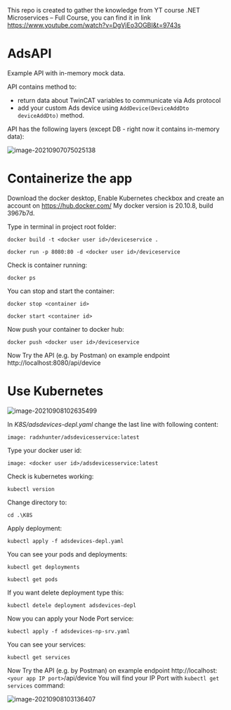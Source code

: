 This repo is created to gather the knowledge from YT course .NET Microservices – Full Course, you can find it in link https://www.youtube.com/watch?v=DgVjEo3OGBI&t=9743s

# AdsAPI

Example API with in-memory mock data.

API contains method to:

- return data about TwinCAT variables to communicate via Ads protocol 
- add your custom Ads device using `AddDevice(DeviceAddDto deviceAddDto)` method.

API has the following layers (except DB - right now it contains in-memory data):

![image-20210907075025138](C:\Users\rsendecki\AppData\Roaming\Typora\typora-user-images\image-20210907075025138.png)





# **Containerize the app**

Download the docker desktop, Enable Kubernetes checkbox and create an account on https://hub.docker.com/
My docker version is 20.10.8, build 3967b7d.

Type in terminal in project root folder:

`docker build -t <docker user id>/deviceservice .`

`docker run -p 8080:80 -d <docker user id>/deviceservice `

Check is container running:

`docker ps`

You can stop and start the container:

`docker stop <container id>`

`docker start <container id>`

Now push your container to docker hub:

`docker push <docker user id>/deviceservice`



Now Try the API (e.g. by Postman) on example endpoint http://localhost:8080/api/device



# Use Kubernetes

![image-20210908102635499](C:\Users\rsendecki\AppData\Roaming\Typora\typora-user-images\image-20210908102635499.png)

In *K8S/adsdevices-depl.yaml* change the last line with following content:

`image: radxhunter/adsdevicesservice:latest`

Type your docker user id:

`image: <docker user id>/adsdevicesservice:latest`



Check is kubernetes working:

`kubectl version`

Change directory to:

`cd .\K8S`

Apply deployment:

`kubectl apply -f adsdevices-depl.yaml`

You can see your pods and deployments:

`kubectl get deployments`

`kubectl get pods`

If you want delete deployment type this:

`kubectl detele deployment adsdevices-depl`



Now you can apply your Node Port service:

`kubectl apply -f adsdevices-np-srv.yaml`

You can see your services:

`kubectl get services`



Now Try the API (e.g. by Postman) on example endpoint http://localhost:`<your app IP port>`/api/device
You will find your IP Port with `kubectl get services` command:

![image-20210908103136407](C:\Users\rsendecki\AppData\Roaming\Typora\typora-user-images\image-20210908103136407.png)

